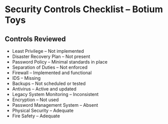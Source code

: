 # Security Controls Checklist – Botium Toys

## Controls Reviewed

- Least Privilege – Not implemented
- Disaster Recovery Plan – Not present
- Password Policy – Minimal standards in place
- Separation of Duties – Not enforced
- Firewall – Implemented and functional
- IDS – Missing
- Backups – Not scheduled or tested
- Antivirus – Active and updated
- Legacy System Monitoring – Inconsistent
- Encryption – Not used
- Password Management System – Absent
- Physical Security – Adequate
- Fire Safety – Adequate
